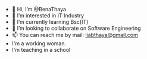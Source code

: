 - 👋 Hi, I’m @BenaThaya
- 👀 I’m interested in IT Industry
- 🌱 I’m currently learning Bsc(IT)
- 💞️ I’m looking to collaborate on Software Engineering 
- 📫 You can reach me by mail: liabthaya@gmail.com
- I'm a working woman.
- I'm teaching in a school
<!---
BenaThaya/BenaThaya is a ✨ special ✨ repository because its `README.md` (this file) appears on your GitHub profile.
You can click the Preview link to take a look at your changes.
--->
